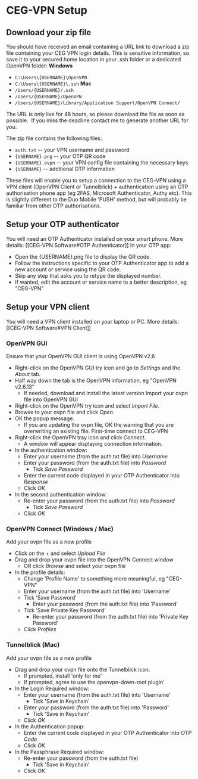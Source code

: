 # CEG-VPN Setup
## Download your zip file
You should have received an email containing a URL link to download a zip file containing your CEG VPN login details.  This is sensitive information, so save it to your secured home location in your .ssh folder or a dedicated OpenVPN folder:
**Windows**
- `C:\Users\{USERNAME}\OpenVPN`
- `C:\Users\{USERNAME}\.ssh`
**Mac**
- `/Users/{USERNAME}/.ssh`
- `/Users/{USERNAME}/OpenVPN`
- `/Users/{USERNAME}/Library/Application Support/OpenVPN Connect/`

The URL is only live for 48 hours, so please download the file as soon as possible.  If you miss the deadline contact me to generate another URL for you.

The zip file contains the following files:
- `auth.txt` -- your VPN username and password
- `{USERNAME}.png` -- your OTP QR code
- `{USERNAME}.ovpn` -- your VPN config file containing the necessary keys
- `{USERNAME}` -- additional OTP information

These files will enable you to setup a connection to the CEG-VPN using a VPN client (OpenVPN Client or Tunnelblick) + authentication using an OTP authorisation phone app (eg 2FAS, Microsoft Authenticator, Authy etc).  This is slightly different to the Duo Mobile 'PUSH' method, but will probably be familiar from other OTP authorisations.
## Setup your OTP authenticator
You will need an OTP Authenticator installed on your smart phone. More details: [[CEG-VPN Software#OTP Authenticator]]
In your OTP app:  
- Open the {USERNAME}.png file to display the QR code.
- Follow the instructions specific to your OTP Authenticator app to add a new account or service using the QR code.
- Skip any step that asks you to retype the displayed number.
- If wanted, edit the account or service name to a better description, eg "CEG-VPN"
## Setup your VPN client
You will need a VPN client installed on your laptop or PC.  More details: [[CEG-VPN Software#VPN Client]]
### OpenVPN GUI
Ensure that your OpenVPN GUI client is using OpenVPN v2.6
- Right-click on the OpenVPN GUI try icon and go to *Settings* and the *About* tab.
- Half way down the tab is the OpenVPN information, eg "OpenVPN v2.6.13"
	- If needed, download and install the latest version
Import your ovpn file into OpenVPN GUI
- Right-click on the OpenVPN try icon and select *Import File*.
- Browse to your ovpn file and click *Open*.
- OK the popup message.
	- If you are updating the ovpn file, OK the warning that you are overwriting an existing file.
First-time connect to CEG-VPN
- Right-click the OpenVPN tray icon and click *Connect*.
	- A window will appear displaying connection information.
- In the authentication window:
	- Enter your username (from the auth.txt file) into *Username*
	- Enter your password (from the auth.txt file) into *Password*
		- Tick *Save Password*
	- Enter the current code displayed in your OTP Authenticator into *Response*
	- Click *OK*
- In the second authentication window:
	- Re-enter your password (from the auth.txt file) into *Password*
		- Tick *Save Password*
	- Click *OK*
### OpenVPN Connect (Windows / Mac)
Add your ovpn file as a new profile
- Click on the + and select *Upload File*
- Drag and drop your ovpn file into the OpenVPN Connect window
	- OR click *Browse* and select your ovpn file
- In the profile details:
	- Change 'Profile Name' to something more meaningful, eg "CEG-VPN"
	- Enter your username (from the auth.txt file) into 'Username'
	- Tick 'Save Password'
		- Enter your password (from the auth.txt file) into 'Password'
	- Tick 'Save Private Key Password'
		- Re-enter your password (from the auth.txt file) into 'Private Key Password'
	- Click *Profiles*
### Tunnelblick (Mac)
Add your ovpn file as a new profile
- Drag and drop your ovpn file onto the Tunnelblick icon.
	- If prompted, install 'only for me'
	- If prompted, agree to use the openvpn-down-root plugin'
- In the Login Required window:
	- Enter your username (from the auth.txt file) into 'Username'
		- Tick 'Save in Keychain'
	- Enter your password (from the auth.txt file) into 'Password'
		- Tick 'Save in Keychain'
	- Click *OK*
- In the Authentication popup:
	- Enter the current code displayed in your OTP Authenticator into *OTP Code*
	- Click *OK*
- In the Passphrase Required window:
	- Re-enter your password (from the auth.txt file)
		- Tick 'Save in Keychain'
	- Click *OK*














